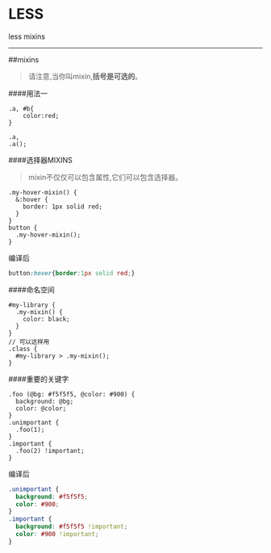 # LESS

less mixins 

---

##mixins

>请注意,当你叫mixin,**括号是可选的**。

####用法一

```less
.a, #b{
    color:red;
}
```
```less
.a,
.a();
```
####选择器MIXINS

> mixin不仅仅可以包含属性,它们可以包含选择器。

```LESS
.my-hover-mixin() {
  &:hover {
    border: 1px solid red;
  }
}
button {
  .my-hover-mixin();
}
```
编译后
```css
button:hover{border:1px solid red;}
```

####命名空间

```less
#my-library {
  .my-mixin() {
    color: black;
  }
}
// 可以这样用
.class {
  #my-library > .my-mixin();
}
```
####重要的关键字
```less
.foo (@bg: #f5f5f5, @color: #900) {
  background: @bg;
  color: @color;
}
.unimportant {
  .foo(1);
}
.important {
  .foo(2) !important;
}
```
编译后
```css
.unimportant {
  background: #f5f5f5;
  color: #900;
}
.important {
  background: #f5f5f5 !important;
  color: #900 !important;
}
```








